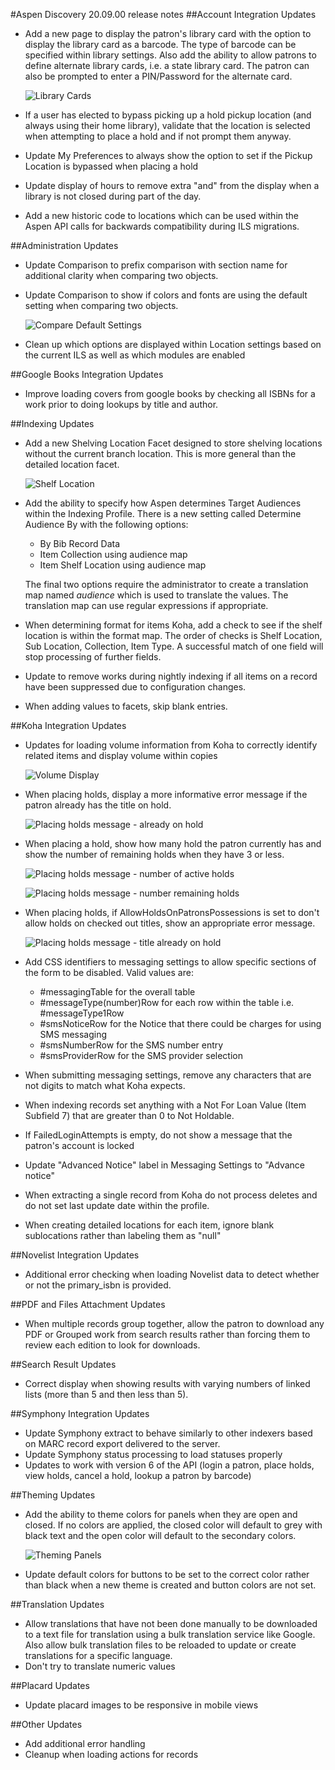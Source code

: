 #Aspen Discovery 20.09.00 release notes
##Account Integration Updates
- Add a new page to display the patron's library card with the option to display the library card as a barcode. The type of barcode can be specified within library settings. Also add the ability to allow patrons to define alternate library cards, i.e. a state library card. The patron can also be prompted to enter a PIN/Password for the alternate card.
  
  ![Library Cards](/release_notes/images/20_09_00_library_cards.png)
- If a user has elected to bypass picking up a hold pickup location (and always using their home library), validate that the location is selected when attempting to place a hold and if not prompt them anyway. 
- Update My Preferences to always show the option to set if the Pickup Location is bypassed when placing a hold
- Update display of hours to remove extra "and" from the display when a library is not closed during part of the day.
- Add a new historic code to locations which can be used within the Aspen API calls for backwards compatibility during ILS migrations.

##Administration Updates
- Update Comparison to prefix comparison with section name for additional clarity when comparing two objects.
- Update Comparison to show if colors and fonts are using the default setting when comparing two objects.

  ![Compare Default Settings](/release_notes/images/20_09_00_admin_compare_default.png)
- Clean up which options are displayed within Location settings based on the current ILS as well as which modules are enabled

##Google Books Integration Updates
- Improve loading covers from google books by checking all ISBNs for a work prior to doing lookups by title and author.  

##Indexing Updates
- Add a new Shelving Location Facet designed to store shelving locations without the current branch location.  This is more general than the detailed location facet.

  ![Shelf Location](/release_notes/images/20_09_00_shelf_location.png)
- Add the ability to specify how Aspen determines Target Audiences within the Indexing Profile.  There is a new setting called Determine Audience By with the following options:
  - By Bib Record Data
  - Item Collection using audience map
  - Item Shelf Location using audience map
  
  The final two options require the administrator to create a translation map named *audience* which is used to translate the values.  The translation map can use regular expressions if appropriate.  
- When determining format for items Koha, add a check to see if the shelf location is within the format map.  The order of checks is Shelf Location, Sub Location, Collection, Item Type.  A successful match of one field will stop processing of further fields.   
- Update to remove works during nightly indexing if all items on a record have been suppressed due to configuration changes. 
- When adding values to facets, skip blank entries.

##Koha Integration Updates
- Updates for loading volume information from Koha to correctly identify related items and display volume within copies

  ![Volume Display](/release_notes/images/20_09_00_Volume_display.png)
- When placing holds, display a more informative error message if the patron already has the title on hold.

  ![Placing holds message - already on hold](/release_notes/images/20_09_00_title_already_on_hold.png)
- When placing a hold, show how many hold the patron currently has and show the number of remaining holds when they have 3 or less. 

  ![Placing holds message - number of active holds](/release_notes/images/20_09_00_number_active_holds.png)
  
  ![Placing holds message - number remaining holds](/release_notes/images/20_09_00_number_remaining_holds.png)
  
- When placing holds, if AllowHoldsOnPatronsPossessions is set to don't allow holds on checked out titles, show an appropriate error message.

  ![Placing holds message - title already on hold](/release_notes/images/20_09_00_hold_already_checked_out.png)  
- Add CSS identifiers to messaging settings to allow specific sections of the form to be disabled. Valid values are: 
  - \#messagingTable for the overall table 
  - \#messageType(number)Row for each row within the table i.e. \#messageType1Row
  - \#smsNoticeRow for the Notice that there could be charges for using SMS messaging
  - \#smsNumberRow for the SMS number entry
  - \#smsProviderRow for the SMS provider selection
- When submitting messaging settings, remove any characters that are not digits to match what Koha expects.
- When indexing records set anything with a Not For Loan Value (Item Subfield 7) that are greater than 0 to Not Holdable.
- If FailedLoginAttempts is empty, do not show a message that the patron's account is locked
- Update "Advanced Notice" label in Messaging Settings to "Advance notice"
- When extracting a single record from Koha do not process deletes and do not set last update date within the profile. 
- When creating detailed locations for each item, ignore blank sublocations rather than labeling them as "null" 

##Novelist Integration Updates
- Additional error checking when loading Novelist data to detect whether or not the primary_isbn is provided.

##PDF and Files Attachment Updates
- When multiple records group together, allow the patron to download any PDF or Grouped work from search results rather than forcing them to review each edition to look for downloads.  

##Search Result Updates
- Correct display when showing results with varying numbers of linked lists (more than 5 and then less than 5).

##Symphony Integration Updates
- Update Symphony extract to behave similarly to other indexers based on MARC record export delivered to the server.
- Update Symphony status processing to load statuses properly
- Updates to work with version 6 of the API (login a patron, place holds, view holds, cancel a hold, lookup a patron by barcode)

##Theming Updates
- Add the ability to theme colors for panels when they are open and closed.  If no colors are applied, the closed color will default to grey with black text and the open color will default to the secondary colors.
 
  ![Theming Panels](/release_notes/images/20_09_00_theme_panels.png)
- Update default colors for buttons to be set to the correct color rather than black when a new theme is created and button colors are not set.

##Translation Updates
- Allow translations that have not been done manually to be downloaded to a text file for translation using a bulk translation service like Google. Also allow bulk translation files to be reloaded to update or create translations for a specific language.   
- Don't try to translate numeric values

##Placard Updates
- Update placard images to be responsive in mobile views

##Other Updates
- Add additional error handling
- Cleanup when loading actions for records 